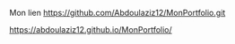 Mon lien
https://github.com/Abdoulaziz12/MonPortfolio.git

 https://abdoulaziz12.github.io/MonPortfolio/